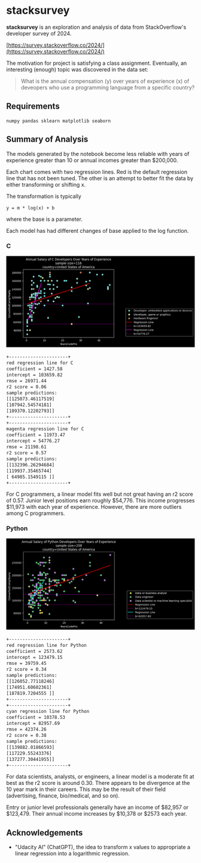 
<!--Your Github repository must have the following contents:

    A README.md file that communicates the libraries used, the motivation for the project, the files in the repository with a small description of each, a summary of the results of the analysis, and necessary acknowledgments.

    Your code in a Jupyter notebook, with appropriate comments, analysis, and documentation.

    You may also provide any other necessary documentation you find necessary.-->

# stacksurvey

**stacksurvey** is an exploration and analysis of data from StackOverflow's developer survey of 2024.

[https://survey.stackoverflow.co/2024/](https://survey.stackoverflow.co/2024/)

The motivation for project is satisfying a class assignment. Eventually, an interesting (enough) topic was discovered in the data set: 

>What is the annual compensation (y) over years of experience (x) of deveopers who use a programming language from a specific country?

## Requirements

    numpy pandas sklearn matplotlib seaborn

## Summary of Analysis

The models generated by the notebook become less reliable with years of experience greater than 10 or annual incomes greater than $200,000.

Each chart comes with two regression lines. Red is the default regression line that has not been tuned. The other is an attempt to better fit the data by either transforming or shifting x.

The transformation is typically

    y = m * log(x) + b

where the base is a parameter. 

Each model has had different changes of base applied to the log function.

### C

![graph of c programmers](images/programmers-C-United-States-of-America.png)

    +----------------------+
    red regression line for C
    coefficient = 1427.58
    intercept = 103659.82
    rmse = 26971.44
    r2 score = 0.06
    sample predictions:
    [[125073.46117519]
    [107942.54574181]
    [109370.12202793]]
    +----------------------+
    +----------------------+
    magenta regression line for C
    coefficient = 11973.47
    intercept = 54776.27
    rmse = 21198.61
    r2 score = 0.57
    sample predictions:
    [[132396.26294684]
    [119937.35465744]
    [ 64985.1549115 ]]
    +----------------------+

For C programmers, a linear model fits well but not great having an r2 score of 0.57. Junior level positions earn roughly $54,776. This income progresses $11,973 with each year of experience. However, there are more outliers among C programmers.

### Python

![graph of python programmers](images/programmers-Python-United-States-of-America.png)

    +----------------------+
    red regression line for Python
    coefficient = 2573.62
    intercept = 123479.15
    rmse = 39759.45
    r2 score = 0.34
    sample predictions:
    [[126052.77118246]
    [174951.60602361]
    [187819.7204555 ]]
    +----------------------+
    +----------------------+
    cyan regression line for Python
    coefficient = 10378.53
    intercept = 82957.69
    rmse = 42374.26
    r2 score = 0.38
    sample predictions:
    [[139882.01866593]
    [117229.55243376]
    [137277.30441955]]
    +----------------------+

For data scientists, analysts, or engineers, a linear model is a moderate fit at best as the r2 score is around 0.30. There appears to be divergence at the 10 year mark in their careers. This may be the result of their field (advertising, finance, bio/medical, and so on).

Entry or junior level professionals generally have an income of $82,957 or $123,479. Their annual income increases by $10,378 or $2573 each year. 

## Acknowledgements

* "Udacity AI" (ChatGPT), the idea to transform x values to appropriate a linear regression into a logarithmic regression.

